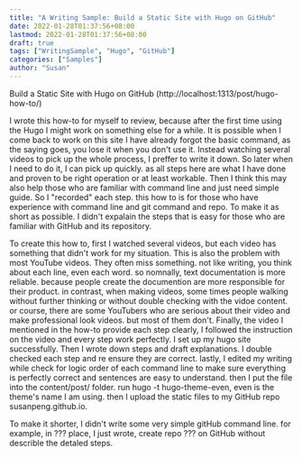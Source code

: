 ```yaml
---
title: "A Writing Sample: Build a Static Site with Hugo on GitHub"
date: 2022-01-28T01:37:56+08:00
lastmod: 2022-01-28T01:37:56+08:00
draft: true
tags: ["WritingSample", "Hugo", "GitHub"]
categories: ["Samples"]
author: "Susan"
---
```


Build a Static Site with Hugo on GitHub (http://localhost:1313/post/hugo-how-to/)

I wrote this how-to for myself to review, because after the first time using the Hugo I might work on something else for a while. It is possible when I come back to work on this site I have already forgot the basic command, as the saying goes, you lose it when you don't use it. Instead watching several videos to pick up the whole process, I preffer to write it down. So later when I need to do it, I can pick up quickly. as all steps here are what I have done and proven to be right operation or at least workable.
Then I think this may also help those who are familiar with command line and just need simple guide. So I "recorded" each step.
this how to is for those who have experience with command line and git command and repo. 
To make it as short as possible. I didn't expalain the steps that is easy for those who are familiar with GitHub and its repository.

To create this how to, first I watched several videos, but each video has something that didn't work for my situation. This is also the problem with most YouTube videos. They often miss something. not like writing, you think about each line, even each word. so nomnally, text documentation is more reliable. because people create the documention are more responsible for their product. in contrast, when making videos, some times people walking without further thinking or without double checking with the vidoe content. or course, there are some YouTubers who are serious about their video and make professional look videos. but most of them don't.
Finally, the video I mentioned in the how-to provide each step clearly, I followed the instruction on the video and every step work perfectly. I set up my hugo site successfully.
Then I wrote down steps and draft explanations. I double checked each step and re ensure they are correct. lastly, I edited my writing while check for logic order of each command line to make sure everything is perfectly correct and sentences are easy to understand.
then I put the file into the content/post/ folder. 
run hugo -t hugo-theme-even, even is the theme's name I am using.
then I upload the static files to my GitHub repo susanpeng.github.io.

To make it shorter, I didn't write some very simple gitHub command line. for example, in ??? place, I just wrote, create repo ??? on GitHub without describle the detaled steps.
